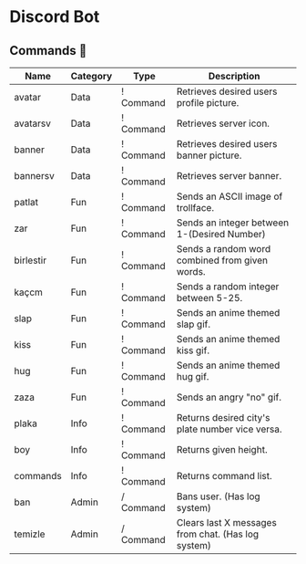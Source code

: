 # Discord Bot
## Commands 📁
| Name       | Category | Type       | Description                                        |
|------------|----------|------------|-------------------------------------------         |
| avatar     | Data     | ! Command  | Retrieves desired users profile picture.           |
| avatarsv   | Data     | ! Command  | Retrieves server icon.                             |
| banner     | Data     | ! Command  | Retrieves desired users banner picture.            |
| bannersv   | Data     | ! Command  | Retrieves server banner.                           |
| patlat     | Fun      | ! Command  | Sends an ASCII image of trollface.                 |
| zar        | Fun      | ! Command  | Sends an integer between 1-(Desired Number)        |
| birlestir  | Fun      | ! Command  | Sends a random word combined from given words.     |
| kaçcm      | Fun      | ! Command  | Sends a random integer between 5-25.               |
| slap       | Fun      | ! Command  | Sends an anime themed slap gif.                    |
| kiss       | Fun      | ! Command  | Sends an anime themed kiss gif.                    |
| hug        | Fun      | ! Command  | Sends an anime themed hug gif.                     |
| zaza       | Fun      | ! Command  | Sends an angry "no" gif.                           |
| plaka      | Info     | ! Command  | Returns desired city's plate number vice versa.    |
| boy        | Info     | ! Command  | Returns given height.                              |
| commands   | Info     | ! Command  | Returns command list.                              |
| ban        | Admin    | / Command  | Bans user. (Has log system)                        |
| temizle    | Admin    | / Command  | Clears last X messages from chat. (Has log system) |
